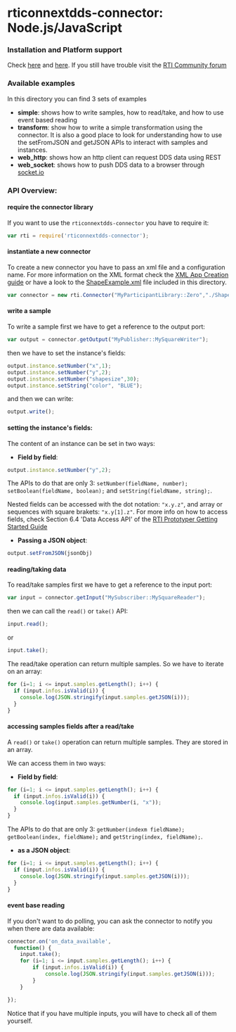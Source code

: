 rticonnextdds-connector: Node.js/JavaScript
========

### Installation and Platform support
Check [here](https://github.com/rticommunity/rticonnextdds-connector#getting-started-with-nodejs) and [here](https://github.com/rticommunity/rticonnextdds-connector#platform-support).
If you still have trouble visit the [RTI Community forum](https://community.rti.com/forums/technical-questions)

### Available examples
In this directory you can find 3 sets of examples

 * **simple**: shows how to write samples, how to read/take, and how to use event based reading
 * **transform**: show how to write a simple transformation using the connector. It is also a good place to look for understanding how to use the setFromJSON and getJSON APIs to interact with samples and instances.
 * **web_http**: shows how an http client can request DDS data using REST
 * **web_socket**: shows how to push DDS data to a browser through [socket.io](https://github.com/Automattic/socket.io)

### API Overview:
#### require the connector library
If you want to use the `rticonnextdds-connector` you have to require it:

```js
var rti = require('rticonnextdds-connector');
```

#### instantiate a new connector
To create a new connector you have to pass an xml file and a configuration name. For more information on
the XML format check the [XML App Creation guide](https://community.rti.com/rti-doc/510/ndds.5.1.0/doc/pdf/RTI_CoreLibrariesAndUtilities_XML_AppCreation_GettingStarted.pdf) or
have a look to the [ShapeExample.xml](ShapeExample.xml) file included in this directory.  

```js
var connector = new rti.Connector("MyParticipantLibrary::Zero","./ShapeExample.xml");
```

#### write a sample
To write a sample first we have to get a reference to the output port:

```js
var output = connector.getOutput("MyPublisher::MySquareWriter");
```

then we have to set the instance's fields:

```js
output.instance.setNumber("x",1);
output.instance.setNumber("y",2);
output.instance.setNumber("shapesize",30);
output.instance.setString("color", "BLUE");
```

and then we can write:

```js
output.write();
```

#### setting the instance's fields:
The content of an instance can be set in two ways:

 * **Field by field**:

```js
output.instance.setNumber("y",2);
```

The APIs to do that are only 3: `setNumber(fieldName, number);` `setBoolean(fieldName, boolean);` and `setString(fieldName, string);`.

Nested fields can be accessed with the dot notation: `"x.y.z"`, and array or sequences with square brakets: `"x.y[1].z"`. For more info on how to access
fields, check Section 6.4 'Data Access API' of the
[RTI Prototyper Getting Started Guide](https://community.rti.com/rti-doc/510/ndds.5.1.0/doc/pdf/RTI_CoreLibrariesAndUtilities_Prototyper_GettingStarted.pdf)


 * **Passing a JSON object**:

```js
output.setFromJSON(jsonObj)
```


#### reading/taking data
To read/take samples first we have to get a reference to the input port:

```js
var input = connector.getInput("MySubscriber::MySquareReader");
```

then we can call the `read()` or `take()` API:

```js
input.read();
```

 or

```js
input.take();
```

The read/take operation can return multiple samples. So we have to iterate on an array:

```js
for (i=1; i <= input.samples.getLength(); i++) {
  if (input.infos.isValid(i)) {
    console.log(JSON.stringify(input.samples.getJSON(i)));
  }
}
```

#### accessing samples fields after a read/take
A `read()` or `take()` operation can return multiple samples. They are stored in an array.

We can access them in two ways:

 * **Field by field**:

 ```js
 for (i=1; i <= input.samples.getLength(); i++) {
   if (input.infos.isValid(i)) {
     console.log(input.samples.getNumber(i, "x"));
   }
 }
 ```

 The APIs to do that are only 3: `getNumber(indexm fieldName);` `getBoolean(index, fieldName);` and `getString(index, fieldName);`.

 * **as a JSON object**:

 ```js
 for (i=1; i <= input.samples.getLength(); i++) {
   if (input.infos.isValid(i)) {
     console.log(JSON.stringify(input.samples.getJSON(i)));
   }
 }
 ```

#### event base reading

 If you don't want to do polling, you can ask the connector to notify you when there are data available:

 ```js
 connector.on('on_data_available',
   function() {
     input.take();
     for (i=1; i <= input.samples.getLength(); i++) {
         if (input.infos.isValid(i)) {
             console.log(JSON.stringify(input.samples.getJSON(i)));
         }
     }

});
```

Notice that if you have multiple inputs, you will have to check all of them yourself.  
